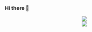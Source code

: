 ### Hi there 👋

<!--
**albertliu310/albertliu310** is a ✨ _special_ ✨ repository because its `README.md` (this file) appears on your GitHub profile.

Here are some ideas to get you started:

- 🔭 I’m currently working on ...
- 🌱 I’m currently learning ...
- 👯 I’m looking to collaborate on ...
- 🤔 I’m looking for help with ...
- 💬 Ask me about ...
- 📫 How to reach me: ...
- 😄 Pronouns: ...
- ⚡ Fun fact: ...
-->


<p align="center">
<img align="center" src="https://github-readme-stats.vercel.app/api/top-langs/?username=albertliu310&hide_langs_below=1&theme=default&line_height=27&layout=compact" />
  <br>
<img align="center" src="https://github-readme-stats.vercel.app/api?username=albertliu310&show_icons=true&theme=tokyonight&line_height=21"  />
</p>
